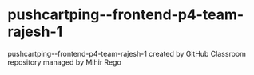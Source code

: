 # pushcartping--frontend-p4-team-rajesh-1  
pushcartping--frontend-p4-team-rajesh-1 created by GitHub Classroom  
repository managed by Mihir Rego
